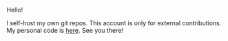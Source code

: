 Hello!

I self-host my own git repos. This account is only for external contributions. My personal code is [here](https://git.beepboop.systems). See you there!
